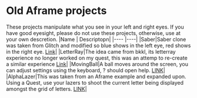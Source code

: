 # Old Aframe projects
These projects manipulate what you see in your left and right eyes. If you have good eyesight, please do not use these projects, otherwise, use at your own descretion.
|Name | Descriptopn|
|---- |----|
|Saber|Saber clone was taken from Glitch and modified so blue shows in the left eye, red shows in the right eye. [Link](https://twoxfh.github.io/aframe/saber/)|
|LetterRay|The idea came from bkkl, its letterray experience no longer worked on my quest, this was an attemp to re-create a similar experience [Link](https://twoxfh.github.io/aframe/LetterRay/)|
|MovingBall|A ball moves around the screen, you can adjust settings using the keyboard, ? should open help. [LINK](https://twoxfh.github.io/aframe/MovingBall/)|
|AlphaLazer|This was taken from an Aframe example and expanded upon. Using a Quest, use your lazers to shoot the current letter being displayed amongst the grid of letters. [LINK](https://twoxfh.github.io/aframe/AlphaLazer/)|
